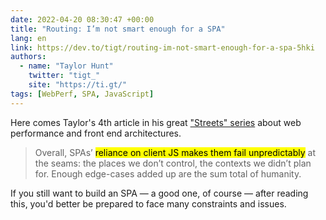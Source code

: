 ```yaml
---
date: 2022-04-20 08:30:47 +00:00
title: "Routing: I’m not smart enough for a SPA"
lang: en
link: https://dev.to/tigt/routing-im-not-smart-enough-for-a-spa-5hki
authors:
  - name: "Taylor Hunt"
    twitter: "tigt_"
    site: "https://ti.gt/"
tags: [WebPerf, SPA, JavaScript]
---
```


Here comes Taylor's 4th article in his great ["Streets" series](https://dev.to/tigt/series/16560) about web performance and front end architectures.

> Overall, SPAs’ <mark>reliance on client JS makes them fail unpredictably</mark> at the seams: the places we don’t control, the contexts we didn’t plan for. Enough edge-cases added up are the sum total of humanity.

If you still want to build an SPA — a good one, of course — after reading this, you'd better be prepared to face many constraints and issues.
